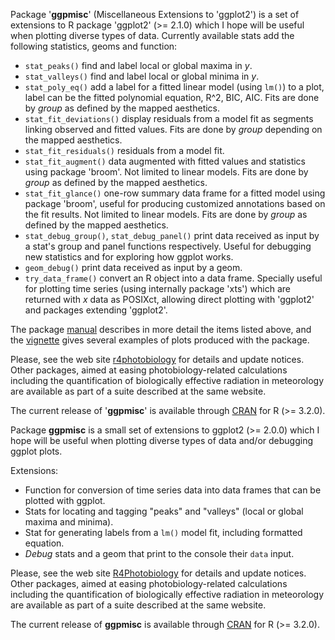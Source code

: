 Package '__ggpmisc__' (Miscellaneous Extensions to 'ggplot2') is a set of extensions to R package 'ggplot2' (>= 2.1.0) which
I hope will be useful when plotting diverse types of data. Currently available stats
add the following statistics, geoms and function:

* `stat_peaks()` find and label local or global maxima in _y_.
* `stat_valleys()` find and label local or global minima in _y_.
* `stat_poly_eq()` add a label for a fitted linear model (using `lm()`) to a plot, label can be the fitted polynomial equation, R^2, BIC, AIC. Fits are done by _group_ as defined by the mapped aesthetics.
* `stat_fit_deviations()` display residuals from a model fit as segments linking observed and fitted values. Fits are done by _group_ depending on the mapped aesthetics.
* `stat_fit_residuals()` residuals from a model fit.
* `stat_fit_augment()` data augmented with fitted values and statistics using package 'broom'. Not limited to linear models.  Fits are done by _group_ as defined by the mapped aesthetics.
* `stat_fit_glance()` one-row summary data frame for a fitted model using package 'broom', useful for producing customized annotations based on the fit results. Not limited to linear models.  Fits are done by _group_ as defined by the mapped aesthetics.
* `stat_debug_group()`, `stat_debug_panel()` print data received as input by a stat's group and panel functions respectively. Useful for debugging new statistics and for exploring how ggplot works.
* `geom_debug()` print data received as input by a geom.
* `try_data_frame()` convert an R object into a data frame. Specially useful for plotting time series (using internally package 'xts') which are returned with _x_ data as POSIXct, allowing direct plotting with 'ggplot2' and packages extending 'ggplot2'.

The package [manual](https://cran.r-project.org/web/packages/ggpmisc/ggpmisc.pdf) describes in more detail the items listed above, and the [vignette](https://cran.r-project.org/web/packages/ggpmisc/vignettes/examples.html) gives several examples of plots produced with the package.

Please, see the web site [r4photobiology](http://www.r4photobiology.info) for 
details and update notices. Other packages, aimed at easing photobiology-related
calculations including the quantification of biologically effective radiation
in meteorology are available as part of a suite described at the same
website.

The current release of '__ggpmisc__' is available through [CRAN](https://cran.r-project.org/web/packages/ggpmisc/index.html) 
for R (>= 3.2.0).

Package __ggpmisc__ is a small set of extensions to ggplot2 (>= 2.0.0) which
I hope will be useful when plotting diverse types of data and/or debugging
ggplot plots.

Extensions:
- Function for conversion of time series data into data frames that can be
plotted with ggplot.
- Stats for locating and tagging "peaks" and "valleys" (local or global maxima
and minima).
- Stat for generating labels from a `lm()` model fit, including formatted
equation.
- _Debug_ stats and a geom that print to the console their `data` input.

Please, see the web site [R4Photobiology](http://www.r4photobiology.info) for 
details and update notices. Other packages, aimed at easing photobiology-related
calculations including the quantification of biologically effective radiation
in meteorology are available as part of a suite described at the same
website.

The current release of __ggpmisc__ is available through [CRAN](https://cran.r-project.org/package=ggpmisc) 
for R (>= 3.2.0). 
